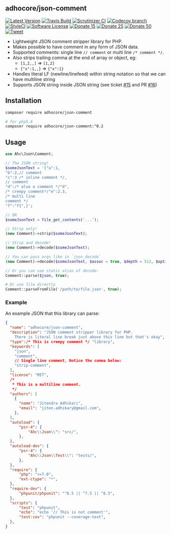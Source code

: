 ## adhocore/json-comment

[![Latest Version](https://img.shields.io/github/release/adhocore/php-json-comment.svg?style=flat-square)](https://github.com/adhocore/php-json-comment/releases)
[![Travis Build](https://img.shields.io/travis/adhocore/php-json-comment/main.svg?style=flat-square)](https://travis-ci.org/adhocore/php-json-comment?branch=main)
[![Scrutinizer CI](https://img.shields.io/scrutinizer/g/adhocore/php-json-comment.svg?style=flat-square)](https://scrutinizer-ci.com/g/adhocore/php-json-comment/?branch=main)
[![Codecov branch](https://img.shields.io/codecov/c/github/adhocore/php-json-comment/main.svg?style=flat-square)](https://codecov.io/gh/adhocore/php-json-comment)
[![StyleCI](https://styleci.io/repos/100117199/shield)](https://styleci.io/repos/100117199)
[![Software License](https://img.shields.io/badge/license-MIT-brightgreen.svg?style=flat-square)](LICENSE)
[![Donate 15](https://img.shields.io/badge/donate-paypal-blue.svg?style=flat-square&label=donate+15)](https://www.paypal.me/ji10/15usd)
[![Donate 25](https://img.shields.io/badge/donate-paypal-blue.svg?style=flat-square&label=donate+25)](https://www.paypal.me/ji10/25usd)
[![Donate 50](https://img.shields.io/badge/donate-paypal-blue.svg?style=flat-square&label=donate+50)](https://www.paypal.me/ji10/50usd)
[![Tweet](https://img.shields.io/twitter/url/http/shields.io.svg?style=social)](https://twitter.com/intent/tweet?text=Flexible+JSON+parser+with+comments+and+newline+support+in+PHP&url=https://github.com/adhocore/php-json-comment&hashtags=php,json,flexible-json,json-comment)


- Lightweight JSON comment stripper library for PHP.
- Makes possible to have comment in any form of JSON data.
- Supported comments: single line `// comment` or multi line `/* comment */`.
- Also strips trailing comma at the end of array or object, eg:
    - `[1,2,,]` => `[1,2]`
    - `{"x":1,,}` => `{"x":1}`
- Handles literal LF (newline/linefeed) within string notation so that we can have multiline string
- Supports JSON string inside JSON string (see ticket [#15](https://github.com/adhocore/php-json-comment/issues/15) and PR [#16](https://github.com/adhocore/php-json-comment/pull/16))

## Installation
```bash
composer require adhocore/json-comment

# for php5.6
composer require adhocore/json-comment:^0.2
```

## Usage
```php
use Ahc\Json\Comment;

// The JSON string!
$someJsonText = '{"a":1,
"b":2,// comment
"c":3 /* inline comment */,
// comment
"d":/* also a comment */"d",
/* creepy comment*/"e":2.3,
/* multi line
comment */
"f":"f1",}';

// OR
$someJsonText = file_get_contents('...');

// Strip only!
(new Comment)->strip($someJsonText);

// Strip and decode!
(new Comment)->decode($someJsonText);

// You can pass args like in `json_decode`
(new Comment)->decode($someJsonText, $assoc = true, $depth = 512, $options = JSON_BIGINT_AS_STRING);

// Or you can use static alias of decode:
Comment::parse($json, true);

# Or use file directly
Comment::parseFromFile('/path/to/file.json', true);
```

### Example

An example JSON that this library can parse:

```json
{
  "name": "adhocore/json-comment",
  "description": "JSON comment stripper library for PHP.
    There is literal line break just above this line but that's okay",
  "type":/* This is creepy comment */ "library",
  "keywords": [
    "json",
    "comment",
    // Single line comment, Notice the comma below:
    "strip-comment",
  ],
  "license": "MIT",
  /*
   * This is a multiline comment.
   */
  "authors": [
    {
      "name": "Jitendra Adhikari",
      "email": "jiten.adhikary@gmail.com",
    },
  ],
  "autoload": {
      "psr-4": {
          "Ahc\\Json\\": "src/",
      },
  },
  "autoload-dev": {
      "psr-4": {
          "Ahc\\Json\\Test\\": "tests/",
      },
  },
  "require": {
      "php": ">=7.0",
      "ext-ctype": "*",
  },
  "require-dev": {
      "phpunit/phpunit": "^6.5 || ^7.5 || ^8.5",
  },
  "scripts": {
      "test": "phpunit",
      "echo": "echo '// This is not comment'",
      "test:cov": "phpunit --coverage-text",
  },
}
```
